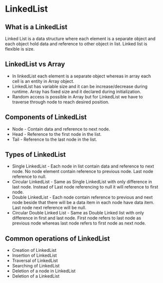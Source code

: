 # LinkedList

## What is a LinkedList
Linked List is a data structure where each element is a separate object and each object hold data and reference to other
 object in list. Linked list is flexible is size.
 
 ## LinkedList vs Array
* In linkedList each element is a separate object whereas in array each cell is an entity in Array object.
* LinkedList has variable size and it can be increase/decrease during runtime. Array has fixed size and it declared 
  during initialization.
* Random access is possible in Array but for LinkedList we have to traverse through node to reach desired position.

## Components of LinkedList

* Node - Contain data and reference to next node.
* Head - Reference to the first node in the list.
* Tail - Reference to the last node in the list.

## Types of LinkedList

* Single LinkedList - Each node in list contain data and reference to next node. No node element contain reference to 
  previous node. Last node reference to null.
*  Circular LinkedList - Same as Single LinkedList with only difference in last node. Instead of Last node referencing 
   to null it will reference to first node.
* Double LinkedList - Each node contain reference to previous and next node beside that there will be a data item in 
  each node have data item. Last node next reference will be null.
* Circular Double Linked List - Same as Double Linked list with only difference in first and last node.
  First node refers to last node as previous node whereas last node refers to first node as next node.
  
## Common operations of LinkedList
* Creation of LinkedList
* Insertion of LinkedList
* Traversal of LinkedList
* Searching of LinkedList
* Deletion of a node in LinkedList
* Deletion of a LinkedList    
